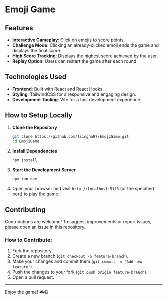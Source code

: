 # Emoji Game

## Features

- **Interactive Gameplay**: Click on emojis to score points.
- **Challenge Mode**: Clicking an already-clicked emoji ends the game and displays the final score.
- **High Score Tracking**: Displays the highest score achieved by the user.
- **Replay Option**: Users can restart the game after each round.

## Technologies Used

- **Frontend**: Built with React and React Hooks.
- **Styling**: TailwindCSS for a responsive and engaging design.
- **Development Tooling**: Vite for a fast development experience.

## How to Setup Locally

1. **Clone the Repository**
   ```sh
   git clone https://github.com/tsingha97/EmojiGame.git
   cd EmojiGame
   ```
2. **Install Dependencies**
   ```sh
   npm install
   ```
3. **Start the Development Server**
   ```sh
   npm run dev
   ```
4. Open your browser and visit `http://localhost:5173` (or the specified port) to play the game.

## Contributing

Contributions are welcome! To suggest improvements or report issues, please open an issue in this repository.

### How to Contribute:

1. Fork the repository.
2. Create a new branch (`git checkout -b feature-branch`).
3. Make your changes and commit them (`git commit -m 'Add new feature'`).
4. Push the changes to your fork (`git push origin feature-branch`).
5. Open a pull request.

---

Enjoy the game! 🎮😃
